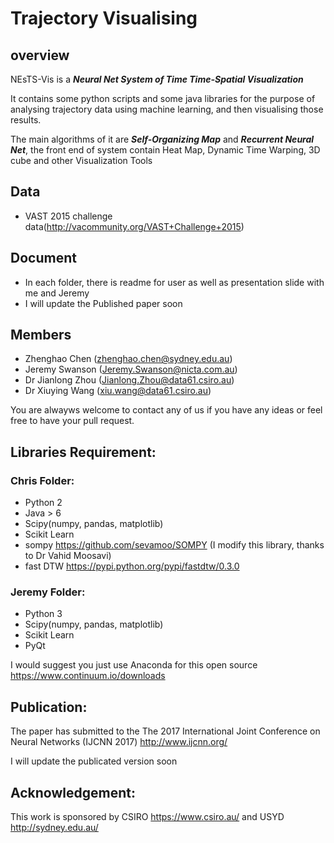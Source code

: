 # Trajectory Visualising #

## overview
NEsTS-Vis is a ***Neural Net System of Time Time-Spatial Visualization***

It contains some python scripts and some java libraries for the purpose of analysing trajectory data using machine learning, and then visualising those results.

The main algorithms of it are ***Self-Organizing Map*** and ***Recurrent Neural Net***, the front end of system contain Heat Map, Dynamic Time Warping, 3D cube and other Visualization Tools

## Data
* VAST 2015 challenge data(http://vacommunity.org/VAST+Challenge+2015)


## Document

* In each folder, there is readme for user as well as presentation slide with me and Jeremy
* I will update the Published paper soon

## Members
* Zhenghao Chen (zhenghao.chen@sydney.edu.au)
* Jeremy Swanson (Jeremy.Swanson@nicta.com.au)
* Dr Jianlong Zhou (Jianlong.Zhou@data61.csiro.au)
* Dr Xiuying Wang (xiu.wang@data61.csiro.au)

You are alwayws welcome to contact any of us if you have any ideas or feel free to have your pull request.

## Libraries Requirement:

### Chris Folder:
 * Python 2
 * Java > 6
 * Scipy(numpy, pandas, matplotlib)
 * Scikit Learn
 * sompy https://github.com/sevamoo/SOMPY (I modify this library, thanks to Dr Vahid Moosavi)
 * fast DTW https://pypi.python.org/pypi/fastdtw/0.3.0

### Jeremy Folder:
 * Python 3
 * Scipy(numpy, pandas, matplotlib)
 * Scikit Learn
 * PyQt
  
I would suggest you just use Anaconda for this open source https://www.continuum.io/downloads

## Publication:
The paper has submitted to the The 2017 International Joint Conference on Neural Networks (IJCNN 2017)
http://www.ijcnn.org/

I will update the publicated version soon

## Acknowledgement:
This work is sponsored by CSIRO https://www.csiro.au/ and USYD http://sydney.edu.au/
